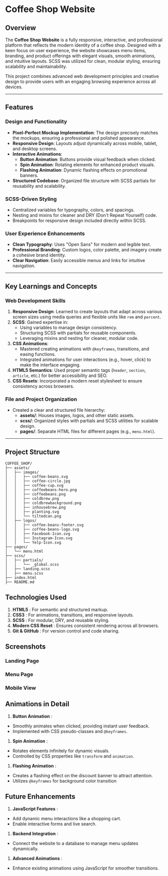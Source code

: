 # Coffee Shop Website

## Overview

The **Coffee Shop Website** is a fully responsive, interactive, and professional platform that reflects the modern identity of a coffee shop. Designed with a keen focus on user experience, the website showcases menu items, branding, and product offerings with elegant visuals, smooth animations, and intuitive layouts. SCSS was utilized for clean, modular styling, ensuring scalability and maintainability.

This project combines advanced web development principles and creative design to provide users with an engaging browsing experience across all devices.

---

## Features

### **Design and Functionality**

- **Pixel-Perfect Mockup Implementation**: The design precisely matches the mockups, ensuring a professional and polished appearance.
- **Responsive Design**: Layouts adjust dynamically across mobile, tablet, and desktop screens.
- **Interactive Animations**:
  - **Button Animation**: Buttons provide visual feedback when clicked.
  - **Spin Animation**: Rotating elements for enhanced product visuals.
  - **Flashing Animation**: Dynamic flashing effects on promotional banners.
- **Structured Codebase**: Organized file structure with SCSS partials for reusability and scalability.

### **SCSS-Driven Styling**

- Centralized variables for typography, colors, and spacings.
- Nesting and mixins for cleaner and DRY (Don't Repeat Yourself) code.
- Breakpoints for responsive design included directly within SCSS.

### **User Experience Enhancements**

- **Clean Typography**: Uses "Open Sans" for modern and legible text.
- **Professional Branding**: Custom logos, color palette, and imagery create a cohesive brand identity.
- **Clear Navigation**: Easily accessible menus and links for intuitive navigation.

---

## Key Learnings and Concepts

### **Web Development Skills**

1. **Responsive Design**: Learned to create layouts that adapt across various screen sizes using media queries and flexible units like `rem` and `percent`.
2. **SCSS**: Gained expertise in:
   - Using variables to manage design consistency.
   - Structuring SCSS with partials for reusable components.
   - Leveraging mixins and nesting for cleaner, modular code.
3. **CSS Animations**:
   - Mastered creating animations with `@keyframes`, transitions, and easing functions.
   - Integrated animations for user interactions (e.g., hover, click) to make the interface engaging.
4. **HTML5 Semantics**: Used proper semantic tags (`header`, `section`, `article`, etc.) for better accessibility and SEO.
5. **CSS Resets**: Incorporated a modern reset stylesheet to ensure consistency across browsers.

### **File and Project Organization**

- Created a clear and structured file hierarchy:
  - **assets/**: Houses images, logos, and other static assets.
  - **scss/**: Organized styles with partials and SCSS utilities for scalable design.
  - **pages/**: Separate HTML files for different pages (e.g., `menu.html`).

---

## Project Structure

```plaintext
COFFEE_SHOP/
├── assets/
│   ├── images/
│   │   ├── coffee-beans.svg
│   │   ├── coffee-circle.jpg
│   │   ├── coffee-cup.svg
│   │   ├── coffeebeans-hero.png
│   │   ├── coffeebeans.png
│   │   ├── coldbrew.png
│   │   ├── coldbrewbackground.png
│   │   ├── inhousebrew.png
│   │   ├── planting.svg
│   │   └── tiltedcan.png
│   ├── logos/
│   │   ├── coffee-beans-footer.svg
│   │   ├── coffee-beans-logo.svg
│   │   ├── Facebook-Icon.svg
│   │   ├── Instagram-Icon.svg
│   │   └── Yelp-Icon.svg
├── pages/
│   └── menu.html
├── scss/
│   ├── partials/
│   │   └── _global.scss
│   ├── landing.scss
│   ├── menu.scss
├── index.html
├── README.md
```


## Technologies Used

1. **HTML5** : For semantic and structured markup.
2. **CSS3** : For animations, transitions, and responsive layouts.
3. **SCSS** : For modular, DRY, and reusable styling.
4. **Modern CSS Reset** : Ensures consistent rendering across all browsers.
5. **Git & GitHub** : For version control and code sharing.

## Screenshots

### Landing Page

### Menu Page

### Mobile View

## Animations in Detail

1. **Button Animation** :

* Smoothly animates when clicked, providing instant user feedback.
* Implemented with CSS pseudo-classes and `@keyframes`.

1. **Spin Animation** :

* Rotates elements infinitely for dynamic visuals.
* Controlled by CSS properties like `transform` and `animation`.

1. **Flashing Animation** :

* Creates a flashing effect on the discount banner to attract attention.
* Utilizes `@keyframes` for background color transition 

## Future Enhancements

1. **JavaScript Features** :

* Add dynamic menu interactions like a shopping cart.
* Enable interactive forms and live search.

1. **Backend Integration** :

* Connect the website to a database to manage menu updates dynamically.

1. **Advanced Animations** :

* Enhance existing animations using JavaScript for smoother transitions.